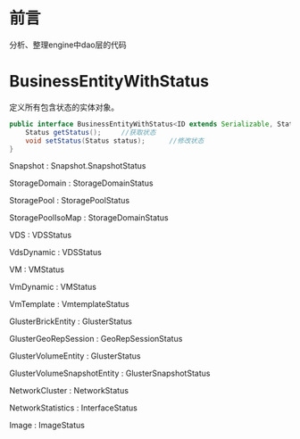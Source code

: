 # 前言

分析、整理engine中dao层的代码

# BusinessEntityWithStatus

定义所有包含状态的实体对象。

```java
public interface BusinessEntityWithStatus<ID extends Serializable, Status extends Enum<?>> extends BusinessEntity<ID> {
    Status getStatus();     //获取状态
    void setStatus(Status status);      //修改状态
}
```

Snapshot  :  Snapshot.SnapshotStatus

StorageDomain  : StorageDomainStatus

StoragePool  :  StoragePoolStatus

StoragePoolIsoMap  :  StorageDomainStatus

VDS : VDSStatus

VdsDynamic   :   VDSStatus

VM  :   VMStatus

VmDynamic : VMStatus

VmTemplate  :  VmtemplateStatus

GlusterBrickEntity  :  GlusterStatus

GlusterGeoRepSession    :    GeoRepSessionStatus

GlusterVolumeEntity     :   GlusterStatus

GlusterVolumeSnapshotEntity     :   GlusterSnapshotStatus

NetworkCluster      :       NetworkStatus

NetworkStatistics   :   InterfaceStatus

Image       :       ImageStatus


# 